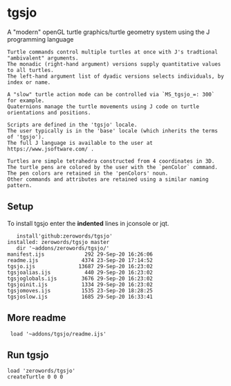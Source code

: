 # tgsjo
A "modern" openGL turtle graphics/turtle geometry system using the J programming language
```
Turtle commands control multiple turtles at once with J's tradtional "ambivalent" arguments.
The monadic (right-hand argument) versions supply quantitative values to all turtles.
The left-hand argument list of dyadic versions selects individuals, by index or name.

A "slow" turtle action mode can be controlled via `MS_tgsjo_=: 300` for example.
Quaternions manage the turtle movements using J code on turtle orientations and positions.

Scripts are defined in the 'tgsjo' locale. 
The user typically is in the 'base' locale (which inherits the terms of 'tgsjo').
The full J language is available to the user at https://www.jsoftware.com/ .

Turtles are simple tetrahedra constructed from 4 coordinates in 3D.
The turtle pens are colored by the user with the `penColor` command.
The pen colors are retained in the 'penColors' noun.
Other commands and attributes are retained using a similar naming pattern.
```

## Setup
To install tgsjo enter the **indented** lines in jconsole or jqt.

```
   install'github:zerowords/tgsjo'
installed: zerowords/tgsjo master
   dir '~addons/zerowords/tgsjo/'
manifest.ijs             292 29-Sep-20 16:26:06
readme.ijs              4374 23-Sep-20 17:14:52
tgsjo.ijs              13687 29-Sep-20 16:23:02
tgsjoalias.ijs           440 29-Sep-20 16:23:02
tgsjoglobals.ijs        3676 29-Sep-20 16:23:02
tgsjoinit.ijs           1334 29-Sep-20 16:23:02
tgsjomoves.ijs          1535 23-Sep-20 18:28:25
tgsjoslow.ijs           1685 29-Sep-20 16:33:41
```
## More readme
``` load '~addons/tgsjo/readme.ijs'```

## Run tgsjo
```
load 'zerowords/tgsjo'
createTurtle 0 0 0
```
